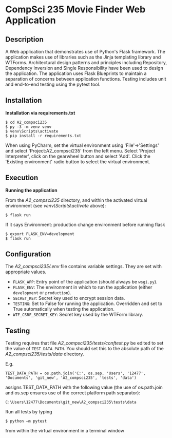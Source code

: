# CompSci 235 Movie Finder Web Application

## Description

A Web application that demonstrates use of Python's Flask framework. The application makes use of libraries such as the Jinja templating library and WTForms. Architectural design patterns and principles including Repository, Dependency Inversion and Single Responsibility have been used to design the application. The application uses Flask Blueprints to maintain a separation of concerns between application functions. Testing includes unit and end-to-end testing using the pytest tool. 

## Installation

**Installation via requirements.txt**

```shell
$ cd A2_compsci235
$ py -3 -m venv venv
$ venv\Scripts\activate
$ pip install -r requirements.txt
```

When using PyCharm, set the virtual environment using 'File'->'Settings' and select 'Project:A2_compsci235' from the left menu. Select 'Project Interpreter', click on the gearwheel button and select 'Add'. Click the 'Existing environment' radio button to select the virtual environment. 

## Execution

**Running the application**

From the *A2_compsci235* directory, and within the activated virtual environment (see *venv\Scripts\activate* above):

````shell
$ flask run
```` 

If it says Environment: production change environment before running flask

````shell
$ export FLASK_ENV=development
$ flask run
```` 



## Configuration

The *A2_compsci235/.env* file contains variable settings. They are set with appropriate values.

* `FLASK_APP`: Entry point of the application (should always be `wsgi.py`).
* `FLASK_ENV`: The environment in which to run the application (either `development` or `production`).
* `SECRET_KEY`: Secret key used to encrypt session data.
* `TESTING`: Set to False for running the application. Overridden and set to True automatically when testing the application.
* `WTF_CSRF_SECRET_KEY`: Secret key used by the WTForm library.


## Testing

Testing requires that file *A2_compsci235/tests/conftest.py* be edited to set the value of `TEST_DATA_PATH`. You should set this to the absolute path of the *A2_compsci235/tests/data* directory. 

E.g. 

`TEST_DATA_PATH = os.path.join('C:', os.sep, 'Users', '12477', 'Documents', 'git_new', 'A2_compsci235', 'tests', 'data')`

assigns TEST_DATA_PATH with the following value (the use of os.path.join and os.sep ensures use of the correct platform path separator):

`C:\Users\12477\Documents\git_new\A2_compsci235\tests\data`

Run all tests by typing 

````shell
$ python –m pytest
```` 

from within the virtual environment in a terminal window

 
